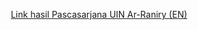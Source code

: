 <p align="center">
<a href="https://en.pps.ar-raniry.ac.id" target="_blank">Link hasil Pascasarjana UIN Ar-Raniry (EN)</a>
</p>
